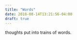 ```yaml
---
title: "Words"
date: 2018-08-14T13:21:56-04:00
draft: true
---
```


thoughts put into trains of words.
